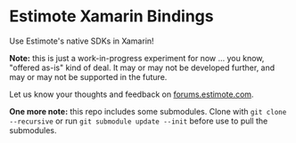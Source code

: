 # Estimote Xamarin Bindings

Use Estimote's native SDKs in Xamarin!

**Note:** this is just a work-in-progress experiment for now … you know, "offered as-is" kind of deal. It may or may not be developed further, and may or may not be supported in the future.

Let us know your thoughts and feedback on [forums.estimote.com][forums].

**One more note:** this repo includes some submodules. Clone with `git clone --recursive` or run `git submodule update --init` before use to pull the submodules.

[forums]: https://forums.estimote.com
